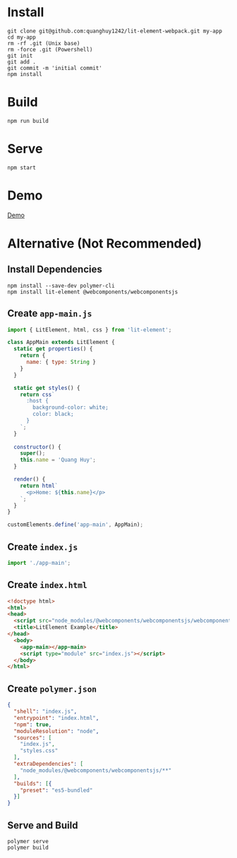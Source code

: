 # Install
```
git clone git@github.com:quanghuy1242/lit-element-webpack.git my-app
cd my-app
rm -rf .git (Unix base)
rm -force .git (Powershell)
git init
git add .
git commit -m 'initial commit'
npm install
```

# Build
```
npm run build
```

# Serve
```
npm start
```

# Demo
[Demo](https://lit-element-qh.netlify.com)

# Alternative (Not Recommended)
## Install Dependencies
```
npm install --save-dev polymer-cli
npm install lit-element @webcomponents/webcomponentsjs
```
## Create `app-main.js`
```javascript
import { LitElement, html, css } from 'lit-element';

class AppMain extends LitElement {
  static get properties() {
    return {
      name: { type: String }
    }
  }

  static get styles() {
    return css`
      :host {
        background-color: white;
        color: black;
      }
    `;
  }
  
  constructor() {
    super();
    this.name = 'Quang Huy';
  }

  render() {
    return html`
      <p>Home: ${this.name}</p>
    `;
  }
}

customElements.define('app-main', AppMain);
```
## Create `index.js`
```javascript
import './app-main';
```
## Create `index.html`
```html
<!doctype html>
<html>
<head>
  <script src="node_modules/@webcomponents/webcomponentsjs/webcomponents-loader.js"></script>
  <title>LitElement Example</title>
</head>
  <body>
    <app-main></app-main>
    <script type="module" src="index.js"></script>
  </body>
</html>
```
## Create `polymer.json`
```json
{
  "shell": "index.js",
  "entrypoint": "index.html",
  "npm": true,
  "moduleResolution": "node",
  "sources": [
    "index.js",
    "styles.css"
  ],
  "extraDependencies": [
    "node_modules/@webcomponents/webcomponentsjs/**"
  ],
  "builds": [{
    "preset": "es5-bundled"
  }]
}
```
## Serve and Build
```
polymer serve
polymer build
```
